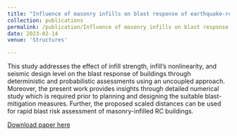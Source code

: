 ```yaml
---
title: "Influence of masonry infills on blast response of earthquake-resistant reinforced concrete buildings"
collection: publications
permalink: /publication/Influence of masonry infills on blast response of earthquake-resistant reinforced concrete buildings
date: 2023-02-14
venue: 'Structures'

---
```

This study addresses the effect of infill strength, infill’s nonlinearity, and seismic design level on the blast response of buildings through deterministic and probabilistic assessments using an uncoupled approach. Moreover, the present work provides insights through detailed numerical study which is required prior to planning and designing the suitable blast-mitigation measures. Further, the proposed scaled distances can be used for rapid blast risk assessment of masonry-infilled RC buildings.

[Download paper here](https://www.sciencedirect.com/science/article/abs/pii/S2352012423002369)


